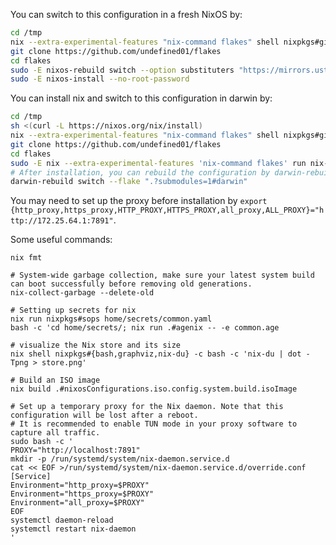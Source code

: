 
You can switch to this configuration in a fresh NixOS by:

``` bash
cd /tmp
nix --extra-experimental-features "nix-command flakes" shell nixpkgs#git
git clone https://github.com/undefined01/flakes
cd flakes
sudo -E nixos-rebuild switch --option substituters "https://mirrors.ustc.edu.cn/nix-channels/store https://nix-community.cachix.org https://cache.nixos.org/" --flake ".?submodules=1#wsl"
sudo -E nixos-install --no-root-password 
```

You can install nix and switch to this configuration in darwin by:
``` bash
cd /tmp
sh <(curl -L https://nixos.org/nix/install)
nix --extra-experimental-features "nix-command flakes" shell nixpkgs#git
git clone https://github.com/undefined01/flakes
cd flakes
sudo -E nix --extra-experimental-features 'nix-command flakes' run nix-darwin -- switch --flake ".?submodules=1#darwin"
# After installation, you can rebuild the configuration by darwin-rebuild
darwin-rebuild switch --flake ".?submodules=1#darwin"
```

You may need to set up the proxy before installation by `export {http_proxy,https_proxy,HTTP_PROXY,HTTPS_PROXY,all_proxy,ALL_PROXY}="http://172.25.64.1:7891"`.

Some useful commands:

```
nix fmt

# System-wide garbage collection, make sure your latest system build can boot successfully before removing old generations.
nix-collect-garbage --delete-old

# Setting up secrets for nix
nix run nixpkgs#sops home/secrets/common.yaml
bash -c 'cd home/secrets/; nix run .#agenix -- -e common.age

# visualize the Nix store and its size
nix shell nixpkgs#{bash,graphviz,nix-du} -c bash -c 'nix-du | dot -Tpng > store.png'

# Build an ISO image
nix build .#nixosConfigurations.iso.config.system.build.isoImage

# Set up a temporary proxy for the Nix daemon. Note that this configuration will be lost after a reboot.
# It is recommended to enable TUN mode in your proxy software to capture all traffic.
sudo bash -c '
PROXY="http://localhost:7891"
mkdir -p /run/systemd/system/nix-daemon.service.d
cat << EOF >/run/systemd/system/nix-daemon.service.d/override.conf  
[Service]
Environment="http_proxy=$PROXY"
Environment="https_proxy=$PROXY"
Environment="all_proxy=$PROXY"
EOF
systemctl daemon-reload
systemctl restart nix-daemon
'
```
